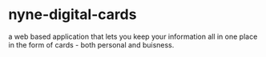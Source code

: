 # nyne-digital-cards
 a web based application that lets you keep your information all in one place in the form of cards - both personal and buisness.
